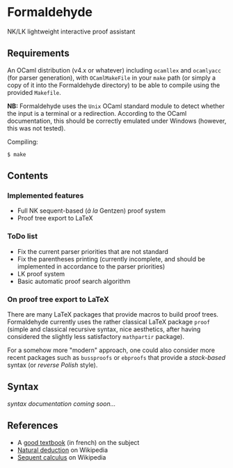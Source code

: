 # Formaldehyde
NK/LK lightweight interactive proof assistant

## Requirements

An OCaml distribution (v4.x or whatever) including `ocamllex` and `ocamlyacc` (for parser generation), with `OCamlMakeFile` in your `make` path (or simply a copy of it into the Formaldehyde directory) to be able to compile using the provided `Makefile`.

**NB:** Formaldehyde uses the `Unix` OCaml standard module to detect whether the input is a terminal or a redirection. According to the OCaml documentation, this should be correctly emulated under Windows (however, this was not tested).

Compiling:
```
$ make
```

## Contents

### Implemented features
- Full NK sequent-based (*à la* Gentzen) proof system
- Proof tree export to LaTeX

### ToDo list
- Fix the current parser priorities that are not standard
- Fix the parentheses printing (currently incomplete, and should be implemented in accordance to the parser priorities)
- LK proof system
- Basic automatic proof search algorithm

### On proof tree export to LaTeX

There are many LaTeX packages that provide macros to build proof trees. Formaldehyde currently uses the rather classical LaTeX package `proof` (simple and classical recursive syntax, nice aesthetics, after having considered the slightly less satisfactory `mathpartir` package).

For a somehow more "modern" approach, one could also consider more recent packages such as `bussproofs` or `ebproofs` that provide a *stack-based* syntax (or *reverse Polish* style).

## Syntax

*syntax documentation coming soon...*

## References

- A [good textbook](http://www.lama.univ-savoie.fr/~raffalli/dnr/) (in french) on the subject
- [Natural deduction](https://en.wikipedia.org/wiki/Natural_deduction) on Wikipedia
- [Sequent calculus](https://en.wikipedia.org/wiki/Sequent_calculus) on Wikipedia
